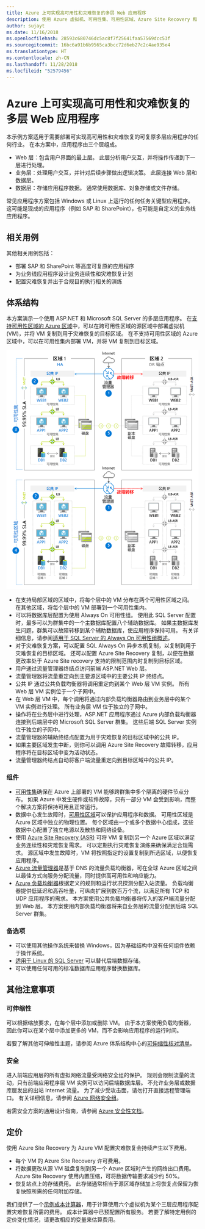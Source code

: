 ```yaml
---
title: Azure 上可实现高可用性和灾难恢复的多层 Web 应用程序
description: 使用 Azure 虚拟机、可用性集、可用性区域、Azure Site Recovery 和 Azure 流量管理器在 Azure 上创建可实现高可用性和灾难恢复的多层 Web 应用程序
author: sujayt
ms.date: 11/16/2018
ms.openlocfilehash: 28593c680746dc5ac8f7f25641faa57569dcc53f
ms.sourcegitcommit: 16bc6a91b6b9565ca3bcc72d6eb27c2c4ae935e4
ms.translationtype: HT
ms.contentlocale: zh-CN
ms.lasthandoff: 11/28/2018
ms.locfileid: "52579456"
---
```

# <a name="multitier-web-application-built-for-high-availability-and-disaster-recovery-on-azure"></a>Azure 上可实现高可用性和灾难恢复的多层 Web 应用程序

本示例方案适用于需要部署可实现高可用性和灾难恢复的可复原多层应用程序的任何行业。 在本方案中，应用程序由三个层组成。

- Web 层：包含用户界面的最上层。 此层分析用户交互，并将操作传递到下一层进行处理。
- 业务层：处理用户交互，并针对后续步骤做出逻辑决策。 此层连接 Web 层和数据层。
- 数据层：存储应用程序数据。 通常使用数据库、对象存储或文件存储。

常见应用程序方案包括 Windows 或 Linux 上运行的任何任务关键型应用程序。 这可能是现成的应用程序（例如 SAP 和 SharePoint），也可能是自定义的业务线应用程序。

## <a name="relevant-use-cases"></a>相关用例

其他相关用例包括：

* 部署 SAP 和 SharePoint 等高度可复原的应用程序
* 为业务线应用程序设计业务连续性和灾难恢复计划
* 配置灾难恢复并出于合规目的执行相关的演练

## <a name="architecture"></a>体系结构

本方案演示一个使用 ASP.NET 和 Microsoft SQL Server 的多层应用程序。 在[支持可用性区域的 Azure 区域](/azure/availability-zones/az-overview#regions-that-support-availability-zones)中，可以在跨可用性区域的源区域中部署虚拟机 (VM)，并将 VM 复制到用于灾难恢复的目标区域。 在不支持可用性区域的 Azure 区域中，可以在可用性集内部署 VM，并将 VM 复制到目标区域。

![高度可复原的多层 Web 应用程序的体系结构概览][architecture]

- 在支持局部区域的区域中，将每个层中的 VM 分布在两个可用性区域之间。 在其他区域，将每个层中的 VM 部署到一个可用性集内。
- 可以将数据库层配置为使用 Always On 可用性组。 使用此 SQL Server 配置时，最多可以为群集中的一个主数据库配置八个辅助数据库。 如果主数据库发生问题，群集可以故障转移到某个辅助数据库，使应用程序保持可用。 有关详细信息，请参阅[适用于 SQL Server 的 Always On 可用性组概述][docs-sql-always-on]。
- 对于灾难恢复方案，可以配置 SQL Always On 异步本机复制，以复制到用于灾难恢复的目标区域。 还可以配置 Azure Site Recovery 复制，以便在数据更改率处于 Azure Site recovery 支持的限制范围内时复制到目标区域。
- 用户通过流量管理器终结点访问前端 ASP.NET Web 层。
- 流量管理器将流量重定向到主要源区域中的主要公共 IP 终结点。
- 公共 IP 通过公共负载均衡器将调用重定向到某个 Web 层 VM 实例。 所有 Web 层 VM 实例位于一个子网中。
- 在 Web 层 VM 中，每个调用将通过内部负载均衡器路由到业务层中的某个 VM 实例进行处理。 所有业务层 VM 位于独立的子网中。
- 操作将在业务层中进行处理，ASP.NET 应用程序通过 Azure 内部负载均衡器连接到后端层中的 Microsoft SQL Server 群集。 这些后端 SQL Server 实例位于独立的子网中。
- 流量管理器的辅助终结点配置为用于灾难恢复的目标区域中的公共 IP。
- 如果主要区域发生中断，则你可以调用 Azure Site Recovery 故障转移，应用程序将在目标区域中变为活动状态。
- 流量管理器终结点自动将客户端流量重定向到目标区域中的公共 IP。

### <a name="components"></a>组件

* [可用性集][docs-availability-sets]确保在 Azure 上部署的 VM 能够跨群集中多个隔离的硬件节点分布。 如果 Azure 中发生硬件或软件故障，只有一部分 VM 会受到影响，而整个解决方案将保持可用且正常运行。
* 数据中心发生故障时，[可用性区域][docs-availability-zones]可以保护应用程序和数据。 可用性区域是 Azure 区域中独立的物理位置。 每个区域由一个或多个数据中心组成，这些数据中心配置了独立电源以及散热和网络设备。 
* 使用 [Azure Site Recovery (ASR)][docs-azure-site-recovery] 可将 VM 复制到另一个 Azure 区域以满足业务连续性和灾难恢复需求。 可以定期执行灾难恢复演练来确保满足合规需求。 源区域中发生故障时，VM 将按照指定的设置复制到所选区域，以便恢复应用程序。
* [Azure 流量管理器][docs-traffic-manager]是基于 DNS 的流量负载均衡器，可在全球 Azure 区域之间以最佳方式向服务分配流量，同时提供高可用性和响应能力。
* [Azure 负载均衡器][docs-load-balancer]根据定义的规则和运行状况探测分配入站流量。 负载均衡器提供低延迟和高吞吐量，可纵向扩展到数百万个流，以满足所有 TCP 和 UDP 应用程序的需求。 本方案使用公共负载均衡器将传入的客户端流量分配到 Web 层。 本方案使用内部负载均衡器将来自业务层的流量分配到后端 SQL Server 群集。

### <a name="alternatives"></a>备选项

* 可以使用其他操作系统来替换 Windows，因为基础结构中没有任何组件依赖于操作系统。
* [适用于 Linux 的 SQL Server][docs-sql-server-linux] 可以替代后端数据存储。
* 可以使用任何可用的标准数据库应用程序替换数据库。

## <a name="other-considerations"></a>其他注意事项

### <a name="scalability"></a>可伸缩性

可以根据缩放要求，在每个层中添加或删除 VM。 由于本方案使用负载均衡器，因此你可以在某个层中添加更多的 VM，而不会影响应用程序的运行时间。

若要了解其他可伸缩性主题，请参阅 Azure 体系结构中心的[可伸缩性核对清单][scalability]。

### <a name="security"></a>安全

进入前端应用层的所有虚拟网络流量受网络安全组的保护。 规则会限制流量的流动，只有前端应用程序层 VM 实例可以访问后端数据库层。 不允许业务层或数据库层发出的出站 Internet 流量。 为了减少受攻击面，请勿打开直接远程管理端口。 有关详细信息，请参阅 [Azure 网络安全组][docs-nsg]。

若需安全方案的通用设计指南，请参阅 [Azure 安全性文档][security]。

## <a name="pricing"></a>定价

使用 Azure Site Recovery 为 Azure VM 配置灾难恢复会持续产生以下费用。

- 每个 VM 的 Azure Site Recovery 许可费用。
- 将数据更改从源 VM 磁盘复制到另一个 Azure 区域时产生的网络出口费用。 Azure Site Recovery 使用内置压缩，可将数据传输要求减少约 50%。
- 恢复站点上的存储费用。 此存储通常相当于源区域存储加上将恢复点保留为恢复快照所需的任何附加存储。

我们提供了一个[示例成本计算器][calculator]，用于计算使用六个虚拟机为某个三层应用程序配置灾难恢复所需的费用。 成本计算器中已预配置所有服务。 若要了解特定用例的定价变化情况，请更改相应的变量来估算费用。

<!-- links -->
[architecture]: ./media/arhitecture-disaster-recovery-multi-tier-app.png
[autoscaling]: /azure/architecture/best-practices/auto-scaling
[availability]: ../../checklist/availability.md
[resiliency]: /azure/architecture/resiliency/
[security]: /azure/security/
[scalability]: /azure/architecture/checklist/scalability
[docs-availability-zones]: /azure/availability-zones/az-overview
[docs-load-balancer]: /azure/load-balancer/load-balancer-overview
[docs-nsg]: /azure/virtual-network/security-overview
[docs-vmss]: /azure/virtual-machine-scale-sets/overview
[docs-sql-always-on]: /sql/database-engine/availability-groups/windows/overview-of-always-on-availability-groups-sql-server
[docs-vmss-autoscale]: /azure/virtual-machine-scale-sets/virtual-machine-scale-sets-autoscale-overview
[docs-vnet]: /azure/virtual-network/virtual-networks-overview
[docs-sql-server-linux]: /sql/linux/sql-server-linux-overview?view=sql-server-linux-2017
[docs-traffic-manager]: /azure/traffic-manager/
[docs-azure-site-recovery]: /azure/site-recovery/azure-to-azure-quickstart/
[docs-availability-sets]: /azure/virtual-machines/windows/manage-availability/
[calculator]: https://azure.com/e/6835332265044d6d931d68c917979e6d/
